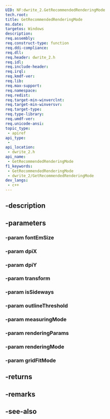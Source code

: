 ```yaml
---
UID: NF:dwrite_2.GetRecommendedRenderingMode
tech.root: 
title: GetRecommendedRenderingMode
ms.date: 
targetos: Windows
description: 
req.assembly: 
req.construct-type: function
req.ddi-compliance: 
req.dll: 
req.header: dwrite_2.h
req.idl: 
req.include-header: 
req.irql: 
req.kmdf-ver: 
req.lib: 
req.max-support: 
req.namespace: 
req.redist: 
req.target-min-winverclnt: 
req.target-min-winversvr: 
req.target-type: 
req.type-library: 
req.umdf-ver: 
req.unicode-ansi: 
topic_type:
 - apiref
api_type:
 - 
api_location:
 - dwrite_2.h
api_name:
 - GetRecommendedRenderingMode
f1_keywords:
 - GetRecommendedRenderingMode
 - dwrite_2/GetRecommendedRenderingMode
dev_langs:
 - c++
---
```


## -description

## -parameters

### -param fontEmSize

### -param dpiX

### -param dpiY

### -param transform

### -param isSideways

### -param outlineThreshold

### -param measuringMode

### -param renderingParams

### -param renderingMode

### -param gridFitMode

## -returns

## -remarks

## -see-also

